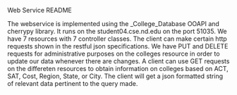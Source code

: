  Web Service README

 The webservice is implemented using the _College_Database OOAPI and cherrypy library. 
 It runs on the student04.cse.nd.edu on the port 51035. We have 7 resources with 7 controller classes. 
 The client can make  certain http requests shown in the restful json specifications. 
 We have PUT and DELETE requests for administrative purposes on the colleges resource in order to update our data whenever there are changes. 
 A client can use GET requests on the differeten resources to obtain information on colleges based on ACT, SAT, Cost, Region, State, or City. 
 The client will get a json formatted string of relevant data pertinent to the query made.  
 